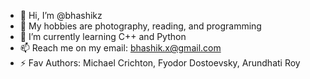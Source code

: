 - 👋 Hi, I’m @bhashikz
- 👀 My hobbies are photography, reading, and programming
- 🌱 I’m currently learning C++ and Python
- 📫 Reach me on my email: bhashik.x@gmail.com
- ⚡ Fav Authors: Michael Crichton, Fyodor Dostoevsky, Arundhati Roy

<!---
bhashikz/bhashikz is a ✨ special ✨ repository because its `README.md` (this file) appears on your GitHub profile.
You can click the Preview link to take a look at your changes.
--->
